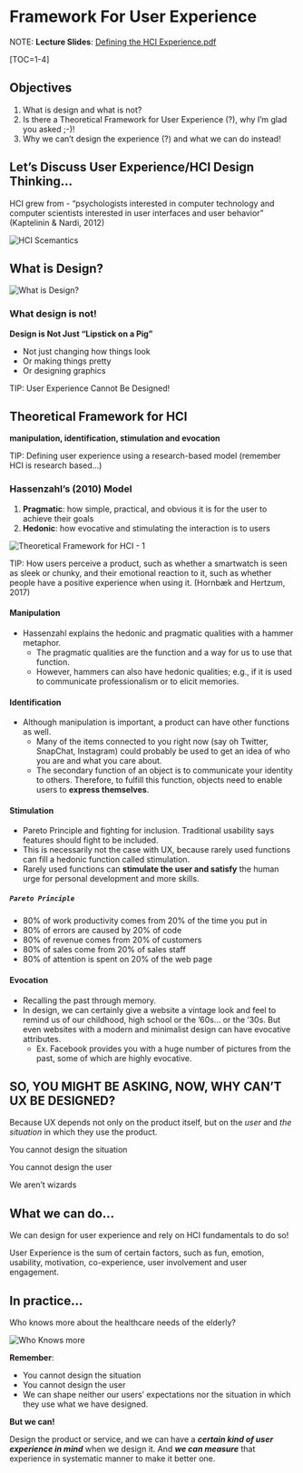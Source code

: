 # Framework For User Experience

NOTE: **Lecture Slides**: [Defining the HCI Experience.pdf](_files/lecture-slides/Week-2-Lecture-2-Defining-the-HCI-Experience.pdf)

[TOC=1-4]

## Objectives

1. What is design and what is not?
2. Is there a Theoretical Framework for User Experience (?), why I’m glad you asked ;-)!
3. Why we can’t design the experience (?) and what we can do instead!

## Let’s Discuss User Experience/HCI Design Thinking...

HCI grew from - “psychologists interested in computer
technology and computer scientists interested in user
interfaces and user behavior” (Kaptelinin & Nardi, 2012)

![HCI Scemantics](_images/wk2-l2-user-experience-success.png)

## What is Design?

![What is Design?](_images/wk2-l2-what-is-design.png)

### What design is not!

**Design is Not Just “Lipstick on a Pig”**

- Not just changing how things look
- Or making things pretty
- Or designing graphics

TIP: User Experience Cannot Be Designed!

## Theoretical Framework for HCI

**manipulation, identification, stimulation and evocation**

TIP: Defining user experience using a research-based model (remember HCI is research based...)

### Hassenzahl’s (2010) Model

1. **Pragmatic**: how simple, practical, and obvious it is for the user to achieve their goals
2. **Hedonic**: how evocative and stimulating the interaction is to users

![Theoretical Framework for HCI - 1](_images/w2-l2-th-fr-for-hci.png)

TIP: How users perceive a product, such as whether a smartwatch is seen as sleek or chunky, and their emotional reaction to it, such as whether people have a positive experience when using it. (Hornbæk and Hertzum, 2017)

#### Manipulation

- Hassenzahl explains the hedonic and pragmatic qualities with a hammer metaphor.
  - The pragmatic qualities are the function and a way for us to use that function.
  - However, hammers can also have hedonic qualities; e.g., if it is used to communicate professionalism or to elicit memories.

#### Identification

- Although manipulation is important, a product can have other functions as well.
  - Many of the items connected to you right now (say oh Twitter, SnapChat, Instagram) could probably be used to get an idea of who you are and what you care about.
  - The secondary function of an object is to communicate your identity to others. Therefore, to fulfill this function, objects need to enable users to **express themselves**.

#### Stimulation

- Pareto Principle and fighting for inclusion. Traditional usability says features should fight to be included.
- This is necessarily not the case with UX, because rarely used functions can fill a hedonic function called stimulation.
- Rarely used functions can **stimulate the user and satisfy** the human urge for personal development and more skills.

##### `Pareto Principle`

- 80% of work productivity comes from 20% of the time you put in
- 80% of errors are caused by 20% of code
- 80% of revenue comes from 20% of customers
- 80% of sales come from 20% of sales staff
- 80% of attention is spent on 20% of the web page

#### Evocation

- Recalling the past through memory.
- In design, we can certainly give a website a vintage look and feel to remind us of our childhood, high school or the ’60s… or the ’30s. But even websites with a modern and minimalist design can have evocative attributes.
  - Ex. Facebook provides you with a huge number of pictures from the past, some of which are highly evocative.

## SO, YOU MIGHT BE ASKING, NOW, WHY CAN’T UX BE DESIGNED?

Because UX depends not only on the product itself, but on the _user_ and _the situation_ in which they use the product.

You cannot design the situation

You cannot design the user

We aren’t wizards

## What we can do...

We can design for user experience and rely on HCI
fundamentals to do so!

User Experience is the sum of certain factors, such as fun,
emotion, usability, motivation, co-experience, user
involvement and user engagement.

## In practice...

Who knows more about the healthcare needs of the elderly?

![Who Knows more](_images/w2-l2-in-practice.png)

**Remember**:

- You cannot design the situation
- You cannot design the user
- We can shape neither our users’ expectations nor the situation in which they use what we have designed.

**But we can!**

Design the product or service, and we can have a _**certain kind of user experience in mind**_ when we design it. And _**we can measure**_ that experience in systematic manner to make it better one.